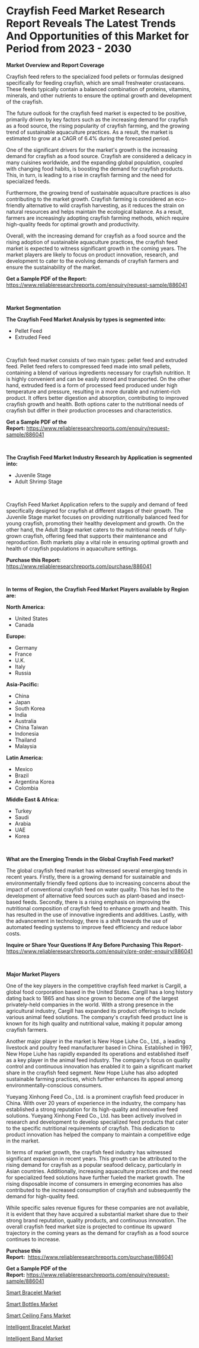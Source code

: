 <p><h1>Crayfish Feed Market Research Report Reveals The Latest Trends And Opportunities of this Market for Period from 2023 - 2030</h1></p><p><strong>Market Overview and Report Coverage</strong></p>
<p><p>Crayfish feed refers to the specialized food pellets or formulas designed specifically for feeding crayfish, which are small freshwater crustaceans. These feeds typically contain a balanced combination of proteins, vitamins, minerals, and other nutrients to ensure the optimal growth and development of the crayfish.</p><p>The future outlook for the crayfish feed market is expected to be positive, primarily driven by key factors such as the increasing demand for crayfish as a food source, the rising popularity of crayfish farming, and the growing trend of sustainable aquaculture practices. As a result, the market is estimated to grow at a CAGR of 6.4% during the forecasted period.</p><p>One of the significant drivers for the market's growth is the increasing demand for crayfish as a food source. Crayfish are considered a delicacy in many cuisines worldwide, and the expanding global population, coupled with changing food habits, is boosting the demand for crayfish products. This, in turn, is leading to a rise in crayfish farming and the need for specialized feeds.</p><p>Furthermore, the growing trend of sustainable aquaculture practices is also contributing to the market growth. Crayfish farming is considered an eco-friendly alternative to wild crayfish harvesting, as it reduces the strain on natural resources and helps maintain the ecological balance. As a result, farmers are increasingly adopting crayfish farming methods, which require high-quality feeds for optimal growth and productivity.</p><p>Overall, with the increasing demand for crayfish as a food source and the rising adoption of sustainable aquaculture practices, the crayfish feed market is expected to witness significant growth in the coming years. The market players are likely to focus on product innovation, research, and development to cater to the evolving demands of crayfish farmers and ensure the sustainability of the market.</p></p>
<p><strong>Get a Sample PDF of the Report:</strong> <a href="https://www.reliableresearchreports.com/enquiry/request-sample/886041">https://www.reliableresearchreports.com/enquiry/request-sample/886041</a></p>
<p>&nbsp;</p>
<p><strong>Market Segmentation</strong></p>
<p><strong>The Crayfish Feed Market Analysis by types is segmented into:</strong></p>
<p><ul><li>Pellet Feed</li><li>Extruded Feed</li></ul></p>
<p>&nbsp;</p>
<p><p>Crayfish feed market consists of two main types: pellet feed and extruded feed. Pellet feed refers to compressed feed made into small pellets, containing a blend of various ingredients necessary for crayfish nutrition. It is highly convenient and can be easily stored and transported. On the other hand, extruded feed is a form of processed feed produced under high temperature and pressure, resulting in a more durable and nutrient-rich product. It offers better digestion and absorption, contributing to improved crayfish growth and health. Both options cater to the nutritional needs of crayfish but differ in their production processes and characteristics.</p></p>
<p><strong>Get a Sample PDF of the Report:</strong>&nbsp;<a href="https://www.reliableresearchreports.com/enquiry/request-sample/886041">https://www.reliableresearchreports.com/enquiry/request-sample/886041</a></p>
<p>&nbsp;</p>
<p><strong>The Crayfish Feed Market Industry Research by Application is segmented into:</strong></p>
<p><ul><li>Juvenile Stage</li><li>Adult Shrimp Stage</li></ul></p>
<p>&nbsp;</p>
<p><p>Crayfish Feed Market Application refers to the supply and demand of feed specifically designed for crayfish at different stages of their growth. The Juvenile Stage market focuses on providing nutritionally balanced feed for young crayfish, promoting their healthy development and growth. On the other hand, the Adult Stage market caters to the nutritional needs of fully-grown crayfish, offering feed that supports their maintenance and reproduction. Both markets play a vital role in ensuring optimal growth and health of crayfish populations in aquaculture settings.</p></p>
<p><strong>Purchase this Report:</strong>&nbsp; <a href="https://www.reliableresearchreports.com/purchase/886041">https://www.reliableresearchreports.com/purchase/886041</a></p>
<p>&nbsp;</p>
<p><strong>In terms of Region, the Crayfish Feed Market Players available by Region are:</strong></p>
<p>
    <p> <strong> North America: </strong>
        <ul>
            <li>United States</li>
            <li>Canada</li>
        </ul>
        </p> 
    <p> <strong> Europe: </strong>
        <ul>
            <li>Germany</li>
            <li>France</li>
            <li>U.K.</li>
            <li>Italy</li>
            <li>Russia</li>
        </ul>
        </p> 
    <p> <strong> Asia-Pacific: </strong>
        <ul>
            <li>China</li>
            <li>Japan</li>
            <li>South Korea</li>
            <li>India</li>
            <li>Australia</li>
            <li>China Taiwan</li>
            <li>Indonesia</li>
            <li>Thailand</li>
            <li>Malaysia</li>
        </ul>
        </p> 
    <p> <strong> Latin America: </strong>
        <ul>
            <li>Mexico</li>
            <li>Brazil</li>
            <li>Argentina Korea</li>
            <li>Colombia</li>
        </ul>
        </p> 
    <p> <strong> Middle East & Africa: </strong>
        <ul>
            <li>Turkey</li>
            <li>Saudi</li>
            <li>Arabia</li>
            <li>UAE</li>
            <li>Korea</li>
        </ul>
    </p>
    </p>
<p>&nbsp;</p>
<p><strong>What are the Emerging Trends in the Global Crayfish Feed market?</strong></p>
<p><p>The global crayfish feed market has witnessed several emerging trends in recent years. Firstly, there is a growing demand for sustainable and environmentally friendly feed options due to increasing concerns about the impact of conventional crayfish feed on water quality. This has led to the development of alternative feed sources such as plant-based and insect-based feeds. Secondly, there is a rising emphasis on improving the nutritional composition of crayfish feed to enhance growth and health. This has resulted in the use of innovative ingredients and additives. Lastly, with the advancement in technology, there is a shift towards the use of automated feeding systems to improve feed efficiency and reduce labor costs.</p></p>
<p><strong>Inquire or Share Your Questions If Any Before Purchasing This Report</strong>- <a href="https://www.reliableresearchreports.com/enquiry/pre-order-enquiry/886041">https://www.reliableresearchreports.com/enquiry/pre-order-enquiry/886041</a></p>
<p>&nbsp;</p>
<p><strong>Major Market Players</strong></p>
<p><p>One of the key players in the competitive crayfish feed market is Cargill, a global food corporation based in the United States. Cargill has a long history dating back to 1865 and has since grown to become one of the largest privately-held companies in the world. With a strong presence in the agricultural industry, Cargill has expanded its product offerings to include various animal feed solutions. The company's crayfish feed product line is known for its high quality and nutritional value, making it popular among crayfish farmers.</p><p>Another major player in the market is New Hope Liuhe Co., Ltd., a leading livestock and poultry feed manufacturer based in China. Established in 1997, New Hope Liuhe has rapidly expanded its operations and established itself as a key player in the animal feed industry. The company's focus on quality control and continuous innovation has enabled it to gain a significant market share in the crayfish feed segment. New Hope Liuhe has also adopted sustainable farming practices, which further enhances its appeal among environmentally-conscious consumers.</p><p>Yueyang Xinhong Feed Co., Ltd. is a prominent crayfish feed producer in China. With over 20 years of experience in the industry, the company has established a strong reputation for its high-quality and innovative feed solutions. Yueyang Xinhong Feed Co., Ltd. has been actively involved in research and development to develop specialized feed products that cater to the specific nutritional requirements of crayfish. This dedication to product innovation has helped the company to maintain a competitive edge in the market.</p><p>In terms of market growth, the crayfish feed industry has witnessed significant expansion in recent years. This growth can be attributed to the rising demand for crayfish as a popular seafood delicacy, particularly in Asian countries. Additionally, increasing aquaculture practices and the need for specialized feed solutions have further fueled the market growth. The rising disposable income of consumers in emerging economies has also contributed to the increased consumption of crayfish and subsequently the demand for high-quality feed.</p><p>While specific sales revenue figures for these companies are not available, it is evident that they have acquired a substantial market share due to their strong brand reputation, quality products, and continuous innovation. The overall crayfish feed market size is projected to continue its upward trajectory in the coming years as the demand for crayfish as a food source continues to increase.</p></p>
<p><strong>Purchase this Report:</strong>&nbsp;&nbsp;<a href="https://www.reliableresearchreports.com/purchase/886041">https://www.reliableresearchreports.com/purchase/886041</a></p>
<p></p>
<p><strong>Get a Sample PDF of the Report:</strong>&nbsp;<a href="https://www.reliableresearchreports.com/enquiry/request-sample/886041">https://www.reliableresearchreports.com/enquiry/request-sample/886041</a></p>
<p><p><a href="https://medium.com/@keygreen5469/smart-bracelet-market-analysis-its-cagr-market-segmentation-and-global-industry-overview-472ce20984cc">Smart Bracelet Market</a></p><p><a href="https://medium.com/@rosm15203/decoding-smart-bottles-market-metrics-market-share-trends-and-growth-patterns-171b8c9e7046">Smart Bottles Market</a></p><p><a href="https://medium.com/@mariad13206/smart-ceiling-fans-market-size-market-outlook-and-market-forecast-2023-to-2030-31959c4bad27">Smart Ceiling Fans Market</a></p><p><a href="https://medium.com/@nathanl41025/intelligent-bracelet-market-insights-into-market-cagr-market-trends-and-growth-strategies-f588fdb5ddf7">Intelligent Bracelet Market</a></p><p><a href="https://medium.com/@maryg156987/analyzing-intelligent-band-market-global-industry-perspective-and-forecast-2023-to-2030-39e965d714b3">Intelligent Band Market</a></p></p>